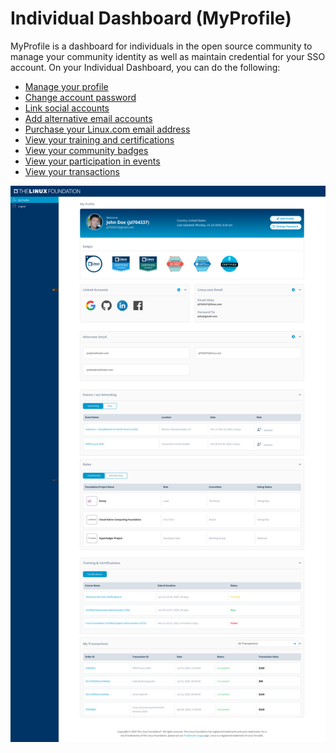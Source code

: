 # Individual Dashboard \(MyProfile\)

MyProfile is a dashboard for individuals in the open source community to manage your community identity as well as maintain credential for your SSO account. On your Individual Dashboard, you can do the following:

* [Manage your profile](managing-your-profile.md)
* [Change account password](changing-account-password.md)
* [Link social accounts](linking-social-accounts/)
* [Add alternative email accounts](adding-alternative-emails.md)
* [Purchase your Linux.com email address](purchasing-linux-email.md)
* [View your training and certifications ](viewing-training-and-certifications.md)
* [View your community badges](viewing-certification-badges.md)
* [View your participation in events](viewing-the-events.md)  
* [View your transactions](viewing-the-transactions.md)

![](../.gitbook/assets/indiv_profile.png)


